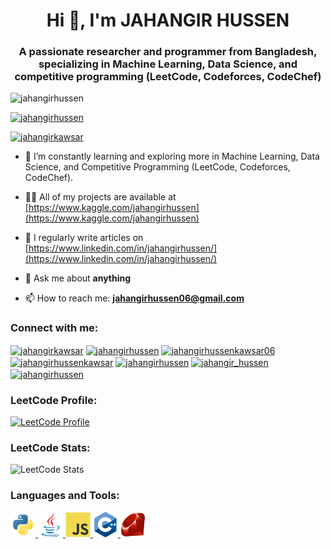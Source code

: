 <h1 align="center">Hi 👋, I'm JAHANGIR HUSSEN</h1>
<h3 align="center">A passionate researcher and programmer from Bangladesh, specializing in Machine Learning, Data Science, and competitive programming (LeetCode, Codeforces, CodeChef)</h3>

<p align="left"> <img src="https://komarev.com/ghpvc/?username=jahangirhussen&label=Profile%20views&color=0e75b6&style=flat" alt="jahangirhussen" /> </p>

<p align="left"> <a href="https://github.com/ryo-ma/github-profile-trophy"><img src="https://github-profile-trophy.vercel.app/?username=jahangirhussen" alt="jahangirhussen" /></a> </p>

<p align="left"> <a href="https://twitter.com/jahangirkawsar" target="blank"><img src="https://img.shields.io/twitter/follow/jahangirkawsar?logo=twitter&style=for-the-badge" alt="jahangirkawsar" /></a> </p>

- 🌱 I’m constantly learning and exploring more in Machine Learning, Data Science, and Competitive Programming (LeetCode, Codeforces, CodeChef).

- 👨‍💻 All of my projects are available at [https://www.kaggle.com/jahangirhussen](https://www.kaggle.com/jahangirhussen)

- 📝 I regularly write articles on [https://www.linkedin.com/in/jahangirhussen/](https://www.linkedin.com/in/jahangirhussen/)

- 💬 Ask me about **anything**

- 📫 How to reach me: **jahangirhussen06@gmail.com**

<h3 align="left">Connect with me:</h3>
<p align="left">
<a href="https://twitter.com/jahangirkawsar" target="blank"><img align="center" src="https://raw.githubusercontent.com/rahuldkjain/github-profile-readme-generator/master/src/images/icons/Social/twitter.svg" alt="jahangirkawsar" height="30" width="40" /></a>
<a href="https://linkedin.com/in/jahangirhussen" target="blank"><img align="center" src="https://raw.githubusercontent.com/rahuldkjain/github-profile-readme-generator/master/src/images/icons/Social/linked-in-alt.svg" alt="jahangirhussen" height="30" width="40" /></a>
<a href="https://fb.com/jahangirhussenkawsar06" target="blank"><img align="center" src="https://raw.githubusercontent.com/rahuldkjain/github-profile-readme-generator/master/src/images/icons/Social/facebook.svg" alt="jahangirhussenkawsar06" height="30" width="40" /></a>
<a href="https://instagram.com/jahangirhussenkawsar" target="blank"><img align="center" src="https://raw.githubusercontent.com/rahuldkjain/github-profile-readme-generator/master/src/images/icons/Social/instagram.svg" alt="jahangirhussenkawsar" height="30" width="40" /></a>
<a href="https://www.codechef.com/users/jahangirhussen" target="blank"><img align="center" src="https://cdn.jsdelivr.net/npm/simple-icons@3.1.0/icons/codechef.svg" alt="jahangirhussen" height="30" width="40" /></a>
<a href="https://codeforces.com/profile/jahangir_hussen" target="blank"><img align="center" src="https://raw.githubusercontent.com/rahuldkjain/github-profile-readme-generator/master/src/images/icons/Social/codeforces.svg" alt="jahangir_hussen" height="30" width="40" /></a>
<a href="https://www.leetcode.com/jahangirhussen" target="blank"><img align="center" src="https://raw.githubusercontent.com/rahuldkjain/github-profile-readme-generator/master/src/images/icons/Social/leet-code.svg" alt="jahangirhussen" height="30" width="40" /></a>
</p>

<h3 align="left">LeetCode Profile:</h3>
<p align="left">
<a href="https://leetcode.com/u/jahangirhussen/">
    <img src="https://img.shields.io/badge/LeetCode-Jahangir%20Hussen-blue?style=flat&logo=leetcode" alt="LeetCode Profile" />
</a>
</p>

<h3 align="left">LeetCode Stats:</h3>
<p align="left">
    <img src="https://leetcode-stats-api.herokuapp.com/api/leet?username=jahangirhussen" alt="LeetCode Stats" />
</p>

<h3 align="left">Languages and Tools:</h3>
<p align="left"> 
    <!-- Add your tech stack here -->
    <a href="https://www.python.org" target="_blank" rel="noreferrer"> <img src="https://raw.githubusercontent.com/devicons/devicon/master/icons/python/python-original.svg" alt="python" width="40" height="40"/> </a>
    <a href="https://www.java.com" target="_blank" rel="noreferrer"> <img src="https://raw.githubusercontent.com/devicons/devicon/master/icons/java/java-original.svg" alt="java" width="40" height="40"/> </a>
    <a href="https://www.javascript.com" target="_blank" rel="noreferrer"> <img src="https://raw.githubusercontent.com/devicons/devicon/master/icons/javascript/javascript-original.svg" alt="javascript" width="40" height="40"/> </a>
    <a href="https://www.cplusplus.com" target="_blank" rel="noreferrer"> <img src="https://raw.githubusercontent.com/devicons/devicon/master/icons/cplusplus/cplusplus-original.svg" alt="cpp" width="40" height="40"/> </a>
    <a href="https://www.ruby-lang.org/en/" target="_blank" rel="noreferrer"> <img src="https://raw.githubusercontent.com/devicons/devicon/master/icons/ruby/ruby-original.svg" alt="ruby" width="40" height="40"/> </a>
</p>
